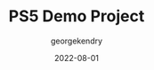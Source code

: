 ---
layout: game
title:  "PS5 Demo Project"
type: "Game Development Blog"
color: "background-color: seagreen"
summary: "Demo project developed using the PS5 devkit."
author: georgekendry
date: '2022-08-01'
category: ['game-development','featured']
thumbnail:
keywords: C++, PS5, Console
permalink: /games/ps5-demo-project/
usemathjax: true
genre: ['C++', 'PS5', 'Console']
browser_playable: false
hidden: true
heading: "insert heading here"
icon: 
showreel: /assets/img/showreel_test.mp4
itch: 
isgameembed: false
gameembed: 
hasNDA: true
status: "Complete"
projecttype: "Client Project"
languagesused: ['C++']
tools: ['PS5 Dev Kit']
roles: ['Programmer']
main-role: "Lead Programmer"
credits: ['George Kendry']
screenshots: false
description: <ul> 
                <li>Implemented unique physics based input mechanisms</li>
                <li>Learned and gained experience with various profiling tools for PS5</li>
                <li>Navigated through the challenges of on-site work with dev kits</li>
             </ul>
---